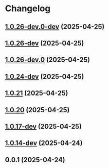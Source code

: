 # Changelog

## [1.0.26-dev.0-dev](https://github.com/seicifarre/release-config/compare/v1.0.26...v1.0.27) (2025-04-25)



## [1.0.26-dev](https://github.com/seicifarre/release-config/compare/v1.0.26...v1.0.27) (2025-04-25)

## [1.0.26-dev.0](https://github.com/seicifarre/release-config/compare/v1.0.26-dev...v1.0.26-dev.0-dev) (2025-04-25)

## [1.0.24-dev](https://github.com/seicifarre/release-config/compare/v1.0.24-dev...vnull-dev) (2025-04-25)

## [1.0.21](https://github.com/seicifarre/release-config/compare/v1.0.21-dev...vnull-dev) (2025-04-25)

## [1.0.20](https://github.com/seicifarre/release-config/compare/v1.0.20-dev...vnull-dev) (2025-04-25)

## [1.0.17-dev](https://github.com/seicifarre/release-config/compare/v1.0.17-dev...vnull-dev) (2025-04-25)

## [1.0.14-dev](https://github.com/seicifarre/release-config/compare/v1.0.14-dev...vnull-dev) (2025-04-24)

## 0.0.1 (2025-04-24)
